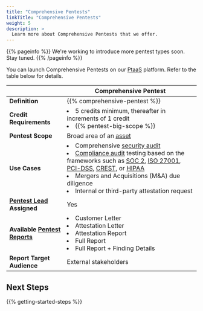 ```yaml
---
title: "Comprehensive Pentests"
linkTitle: "Comprehensive Pentests"
weight: 5
description: >
  Learn more about Comprehensive Pentests that we offer.
---
```


{{% pageinfo %}}
We're working to introduce more pentest types soon. Stay tuned.
{{% /pageinfo %}}

You can launch Comprehensive Pentests on our [PtaaS](/getting-started/glossary/#pentest-as-a-service-ptaas) platform. Refer to the table below for details.

| | Comprehensive Pentest |
| --- | --- |
| **Definition** | {{% comprehensive-pentest %}} |
| **Credit Requirements** | <li>5 credits minimum, thereafter in increments of 1 credit</li><li>{{% pentest-big-scope %}}</li> |
| **Pentest Scope** | Broad area of an [asset](/getting-started/glossary/#asset)<!--<br><li>The pentest is focused on breadth</li>--> |
| **Use Cases** | <li>Comprehensive [security audit](/getting-started/glossary/#security-audit)</li><li>[Compliance audit](/getting-started/glossary/#compliance-audit) testing based on the frameworks such as [SOC 2](https://us.aicpa.org/interestareas/frc/assuranceadvisoryservices/aicpasoc2report.html), [ISO 27001](https://www.iso.org/isoiec-27001-information-security.html), [PCI-DSS](https://www.pcisecuritystandards.org/), [CREST](https://www.crest-approved.org/), or [HIPAA](https://www.hhs.gov/hipaa/index.html)</li><li>Mergers and Acquisitions (M&amp;A) due diligence</li><li>Internal or third-party attestation request</li> |
| **[Pentest Lead](/getting-started/glossary/#pentest-lead) Assigned** | Yes |
| **Available [Pentest Reports](/platform-deep-dive/pentests/reports/)** | <li>Customer Letter</li><li>Attestation Letter</li><li>Attestation Report</li><li>Full Report</li><li>Full Report + Finding Details</li> |
| **Report Target Audience** | External stakeholders |

<!-- You can change the type of your pentest before we move it to the [Planned](/penteststates/) state. Select **Edit** on the pentest brief, and then select the type under **Pentest Type**. -->

## Next Steps

{{% getting-started-steps %}}
